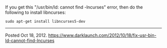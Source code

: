 If you get this "/usr/bin/ld: cannot find -lncurses" error, then do the following to install libncurses:

```
sudo apt-get install libncurses5-dev
```

---

Posted Oct 18, 2012.
https://www.darklaunch.com/2012/10/18/fix-usr-bin-ld-cannot-find-lncurses